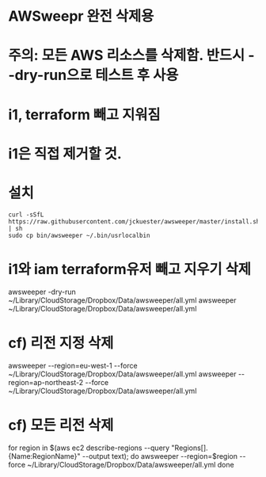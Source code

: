 # AWSweepr 완전 삭제용 
# 주의: 모든 AWS 리소스를 삭제함. 반드시 --dry-run으로 테스트 후 사용
#           i1, terraform 빼고 지워짐
#           i1은 직접 제거할 것.

# 설치
```
curl -sSfL https://raw.githubusercontent.com/jckuester/awsweeper/master/install.sh | sh
sudo cp bin/awsweeper ~/.bin/usrlocalbin
```

# i1와 iam terraform유저 빼고 지우기 삭제
awsweeper -dry-run  ~/Library/CloudStorage/Dropbox/Data/awsweeper/all.yml
awsweeper  ~/Library/CloudStorage/Dropbox/Data/awsweeper/all.yml

# cf) 리전 지정 삭제
awsweeper --region=eu-west-1 --force  ~/Library/CloudStorage/Dropbox/Data/awsweeper/all.yml
awsweeper --region=ap-northeast-2 --force  ~/Library/CloudStorage/Dropbox/Data/awsweeper/all.yml

# cf) 모든 리전 삭제
for region in $(aws ec2 describe-regions --query "Regions[].{Name:RegionName}" --output text); do
    awsweeper --region=$region --force  ~/Library/CloudStorage/Dropbox/Data/awsweeper/all.yml
done
